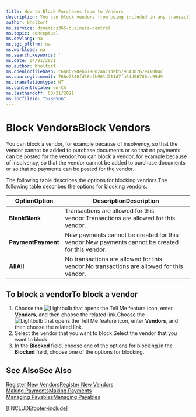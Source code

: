 ```yaml
---
title: How to Block Purchases from to Vendors
description: You can block vendors from being included in any transactions, or just block new payments to them.
author: bholtorf
ms.service: dynamics365-business-central
ms.topic: conceptual
ms.devlang: na
ms.tgt_pltfrm: na
ms.workload: na
ms.search.keywords: ''
ms.date: 04/01/2021
ms.author: bholtorf
ms.openlocfilehash: c6a8b290eb619002aac1deb5796430767e46004c
ms.sourcegitcommit: 766e2840fd16efb901d211d7fa64d96766ac99d9
ms.translationtype: HT
ms.contentlocale: en-CA
ms.lasthandoff: 03/31/2021
ms.locfileid: "5780566"
---
```

# <a name="block-vendors"></a><span data-ttu-id="b8722-103">Block Vendors</span><span class="sxs-lookup"><span data-stu-id="b8722-103">Block Vendors</span></span>
<span data-ttu-id="b8722-104">You can block a vendor, for example because of insolvency, so that the vendor cannot be added to purchase documents or so that no payments can be posted for the vendor.</span><span class="sxs-lookup"><span data-stu-id="b8722-104">You can block a vendor, for example because of insolvency, so that the vendor cannot be added to purchase documents or so that no payments can be posted for the vendor.</span></span>

<span data-ttu-id="b8722-105">The following table describes the options for blocking vendors.</span><span class="sxs-lookup"><span data-stu-id="b8722-105">The following table describes the options for blocking vendors.</span></span>  

|<span data-ttu-id="b8722-106">Option</span><span class="sxs-lookup"><span data-stu-id="b8722-106">Option</span></span>|<span data-ttu-id="b8722-107">Description</span><span class="sxs-lookup"><span data-stu-id="b8722-107">Description</span></span>|  
|--------------------|------------|  
|<span data-ttu-id="b8722-108">**Blank**</span><span class="sxs-lookup"><span data-stu-id="b8722-108">**Blank**</span></span>|<span data-ttu-id="b8722-109">Transactions are allowed for this vendor.</span><span class="sxs-lookup"><span data-stu-id="b8722-109">Transactions are allowed for this vendor.</span></span>|
|<span data-ttu-id="b8722-110">**Payment**</span><span class="sxs-lookup"><span data-stu-id="b8722-110">**Payment**</span></span>|<span data-ttu-id="b8722-111">New payments cannot be created for this vendor.</span><span class="sxs-lookup"><span data-stu-id="b8722-111">New payments cannot be created for this vendor.</span></span>|  
|<span data-ttu-id="b8722-112">**All**</span><span class="sxs-lookup"><span data-stu-id="b8722-112">**All**</span></span>|<span data-ttu-id="b8722-113">No transactions are allowed for this vendor.</span><span class="sxs-lookup"><span data-stu-id="b8722-113">No transactions are allowed for this vendor.</span></span>|  

## <a name="to-block-a-vendor"></a><span data-ttu-id="b8722-114">To block a vendor</span><span class="sxs-lookup"><span data-stu-id="b8722-114">To block a vendor</span></span>  
1. <span data-ttu-id="b8722-115">Choose the ![Lightbulb that opens the Tell Me feature](media/ui-search/search_small.png "Tell me what you want to do") icon, enter **Vendors**, and then choose the related link.</span><span class="sxs-lookup"><span data-stu-id="b8722-115">Choose the ![Lightbulb that opens the Tell Me feature](media/ui-search/search_small.png "Tell me what you want to do") icon, enter **Vendors**, and then choose the related link.</span></span>
2. <span data-ttu-id="b8722-116">Select the vendor that you want to block.</span><span class="sxs-lookup"><span data-stu-id="b8722-116">Select the vendor that you want to block.</span></span>
3. <span data-ttu-id="b8722-117">In the **Blocked** field, choose one of the options for blocking.</span><span class="sxs-lookup"><span data-stu-id="b8722-117">In the **Blocked** field, choose one of the options for blocking.</span></span>

## <a name="see-also"></a><span data-ttu-id="b8722-118">See Also</span><span class="sxs-lookup"><span data-stu-id="b8722-118">See Also</span></span>  
[<span data-ttu-id="b8722-119">Register New Vendors</span><span class="sxs-lookup"><span data-stu-id="b8722-119">Register New Vendors</span></span>](purchasing-how-register-new-vendors.md)  
[<span data-ttu-id="b8722-120">Making Payments</span><span class="sxs-lookup"><span data-stu-id="b8722-120">Making Payments</span></span>](payables-make-payments.md)  
[<span data-ttu-id="b8722-121">Managing Payables</span><span class="sxs-lookup"><span data-stu-id="b8722-121">Managing Payables</span></span>](payables-manage-payables.md)


[!INCLUDE[footer-include](includes/footer-banner.md)]